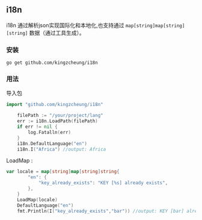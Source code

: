 i18n 
---

i18n 通过解析json实现国际化和本地化,也支持通过 `map[string]map[string][string]` 数据（通过工具生成）。

### 安装
```
go get github.com/kingzcheung/i18n
```
### 用法

导入包
```go
import "github.com/kingzcheung/i18n"
```

```go
    filePath := "/your/project/lang"
	err := i18n.LoadPath(filePath)
	if err != nil {
		log.Fatalln(err)
	}
	i18n.DefaultLanguage("en")
	i18n.I("Africa") //output: Africa
```

LoadMap :
```go
var locale = map[string]map[string]string{
		"en": {
			"key_already_exists": "KEY [%s] already exists",
		},
	}
	LoadMap(locale)
	DefaultLanguage("en")
    fmt.Println(I("key_already_exists","bar")) //output: KEY [bar] already exists

```